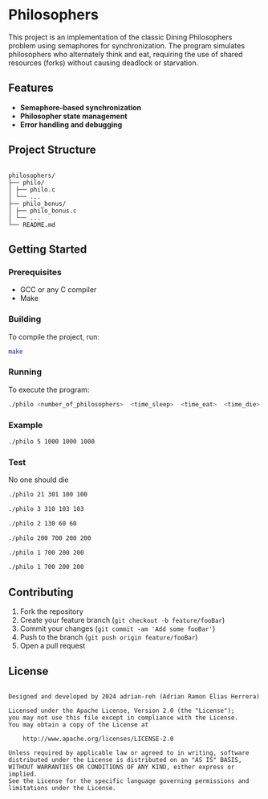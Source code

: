 # Philosophers

This project is an implementation of the classic Dining Philosophers problem using semaphores for synchronization. The program simulates philosophers who alternately think and eat, requiring the use of shared resources (forks) without causing deadlock or starvation.

## Features

- **Semaphore-based synchronization**
- **Philosopher state management**
- **Error handling and debugging**

## Project Structure

```

philosophers/
├── philo/
│ ├── philo.c
│ └── ...
├── philo_bonus/
│ ├── philo_bonus.c
│ └── ...
└── README.md
```

## Getting Started

### Prerequisites

- GCC or any C compiler
- Make

### Building

To compile the project, run:

```sh
make
```

### Running

To execute the program:

```sh
./philo <number_of_philosophers>  <time_sleep>  <time_eat>  <time_die>
```

### Example

```sh
./philo 5 1000 1000 1000
```
### Test
No one should die
```sh
./philo 21 301 100 100
```
```sh
./philo 3 310 103 103
```
```sh
./philo 2 130 60 60
```
```sh
./philo 200 700 200 200
```
```sh
./philo 1 700 200 200
```
```sh
./philo 1 700 200 200
```
## Contributing

1. Fork the repository
2. Create your feature branch (`git checkout -b feature/fooBar`)
3. Commit your changes (`git commit -am 'Add some fooBar'`)
4. Push to the branch (`git push origin feature/fooBar`)
5. Open a pull request

## License

```

Designed and developed by 2024 adrian-reh (Adrian Ramon Elias Herrera)

Licensed under the Apache License, Version 2.0 (the "License");
you may not use this file except in compliance with the License.
You may obtain a copy of the License at

    http://www.apache.org/licenses/LICENSE-2.0

Unless required by applicable law or agreed to in writing, software
distributed under the License is distributed on an "AS IS" BASIS,
WITHOUT WARRANTIES OR CONDITIONS OF ANY KIND, either express or implied.
See the License for the specific language governing permissions and
limitations under the License.

```
